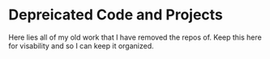 # Depreicated Code and Projects

Here lies all of my old work that I have removed the repos of. Keep this here for visability and so I can keep it organized.
